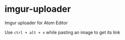 # imgur-uploader

Imgur uploader for Atom Editor

Use `ctrl + alt + v` while pasting an image to get its link
